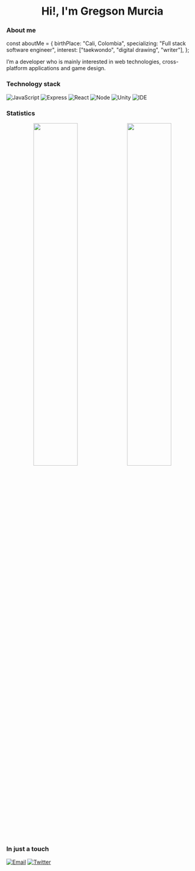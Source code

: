 <h1 align="center">Hi!, I'm Gregson Murcia</h1>

### About me

const aboutMe = {
  birthPlace: "Cali, Colombia",
  specializing: "Full stack software engineer",
  interest: ["taekwondo", "digital drawing", "writer"],
};


I’m a developer who is mainly interested in web technologies, cross-platform applications and game design.

### Technology stack

![JavaScript](https://img.shields.io/badge/JavaScript-f7df1e?style=for-the-badge&logo=javascript&logoColor=white)
![Express](https://img.shields.io/badge/Express.js-282c34?style=for-the-badge&logo=express)
![React](https://img.shields.io/badge/React-282c34?style=for-the-badge&logo=react)
![Node](https://img.shields.io/badge/Node.Js-3C873A?style=for-the-badge&logo=node.js&logoColor=white)
![Unity](https://img.shields.io/badge/Unity-000?style=for-the-badge&logo=unity)
![IDE](https://img.shields.io/badge/VisualStudioCode-0076c6?style=for-the-badge&logo=visualstudiocode)

### Statistics

<p align="center">
    <img width="48%" src="https://github-readme-stats.vercel.app/api?username=gregoryinnovo&show_icons=true&theme=tokyonight" />
    <img width="48%" src="https://github-readme-streak-stats.herokuapp.com/?user=gregoryinnovo&theme=tokyonight" />
</p>

### In just a touch

[![Email](https://img.shields.io/badge/Email-282c34?style=for-the-badge&logo=gmail)](mailto:gregoryinnovo@gmail.com)
[![Twitter](https://img.shields.io/badge/Twitter-282c34?style=for-the-badge&logo=twitter)](https://twitter.com/gregoryinnovo)
